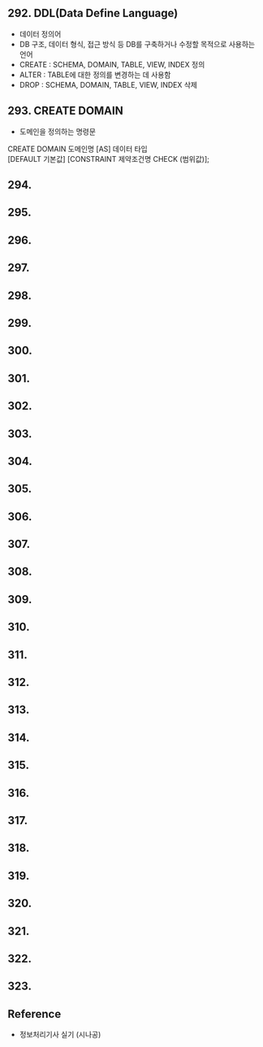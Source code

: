 ## 292. DDL(Data Define Language)
- 데이터 정의어
- DB 구조, 데이터 형식, 접근 방식 등 DB를 구축하거나 수정할 목적으로 사용하는 언어
- CREATE : SCHEMA, DOMAIN, TABLE, VIEW, INDEX 정의
- ALTER : TABLE에 대한 정의를 변경하는 데 사용함
- DROP : SCHEMA, DOMAIN, TABLE, VIEW, INDEX 삭제

## 293. CREATE DOMAIN
- 도메인을 정의하는 명령문

CREATE DOMAIN 도메인명 [AS] 데이터 타입 </br>
				[DEFAULT 기본값]
[CONSTRAINT 제약조건명 CHECK (범위값)];

## 294. 

## 295. 

## 296. 

## 297. 

## 298. 

## 299. 

## 300. 

## 301. 

## 302. 

## 303. 

## 304. 

## 305. 

## 306. 

## 307. 

## 308. 

## 309. 

## 310. 

## 311. 

## 312. 

## 313. 

## 314. 

## 315. 

## 316. 

## 317. 

## 318. 

## 319. 

## 320. 

## 321. 

## 322. 

## 323. 



## Reference
- 정보처리기사 실기 (시나공)